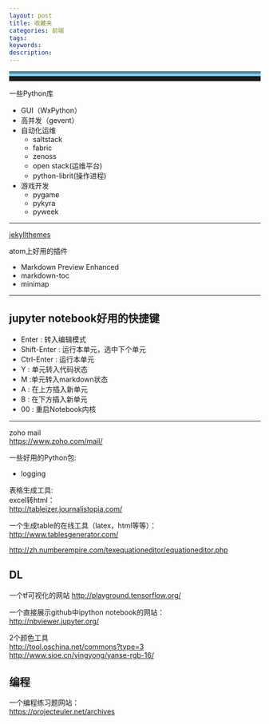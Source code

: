 ```yaml
---
layout: post
title: 收藏夹
categories: 前端
tags:
keywords:
description:
---
```




<hr style="height:10px;border:none;border-top:10px groove skyblue;" />

一些Python库
- GUI（WxPython）
- 高并发（gevent）
- 自动化运维
    - saltstack
    - fabric
    - zenoss
    - open stack(运维平台)
    - python-librit(操作进程)
- 游戏开发
    - pygame
    - pykyra
    - pyweek




-----------------------


[jekyllthemes](http://jekyllthemes.org/)



atom上好用的插件
- Markdown Preview Enhanced
- markdown-toc
- minimap


----------------------
## jupyter notebook好用的快捷键
- Enter : 转入编辑模式
- Shift-Enter : 运行本单元，选中下个单元
- Ctrl-Enter : 运行本单元
- Y : 单元转入代码状态
- M :单元转入markdown状态
- A : 在上方插入新单元
- B : 在下方插入新单元
- 00 : 重启Notebook内核

----------------------
zoho mail  
https://www.zoho.com/mail/

一些好用的Python包:
- logging


表格生成工具:  
excel转html：  
http://tableizer.journalistopia.com/    


一个生成table的在线工具（latex，html等等）：  
http://www.tablesgenerator.com/

http://zh.numberempire.com/texequationeditor/equationeditor.php


## DL
一个tf可视化的网站
http://playground.tensorflow.org/



一个直接展示github中ipython notebook的网站：  
http://nbviewer.jupyter.org/


2个颜色工具  
http://tool.oschina.net/commons?type=3  
http://www.sioe.cn/yingyong/yanse-rgb-16/  
## 编程
一个编程练习题网站：  
https://projecteuler.net/archives
